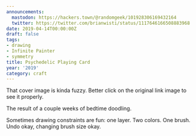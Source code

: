 ```yaml
---
announcements:
  mastodon: https://hackers.town/@randomgeek/101928306169432164
  twitter: https://twitter.com/brianwisti/status/1117646166508883968
date: 2019-04-14T00:00:00Z
draft: false
tags:
- drawing
- Infinite Painter
- symmetry
title: Psychedelic Playing Card
year: '2019'
category: craft
---
```


That cover image is kinda fuzzy. Better click on the original link image to see it properly.

<!-- TEASER_END -->
The result of a couple weeks of bedtime doodling.

Sometimes drawing constraints are fun: one layer. Two colors. One brush. Undo okay, changing brush size okay.

